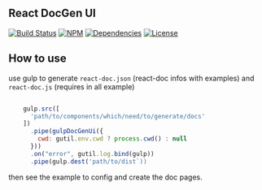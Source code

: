 ## React DocGen UI

[![Build Status](https://img.shields.io/travis/morlay/react-docgen-ui.svg?style=flat-square)](https://travis-ci.org/morlay/react-docgen-ui)
[![NPM](https://img.shields.io/npm/v/react-docgen-ui.svg?style=flat-square)](https://npmjs.org/package/react-docgen-ui)
[![Dependencies](https://img.shields.io/david/morlay/react-docgen-ui.svg?style=flat-square)](https://david-dm.org/morlay/react-docgen-ui)
[![License](https://img.shields.io/npm/l/react-docgen-ui.svg?style=flat-square)](https://npmjs.org/package/react-docgen-ui)

## How to use

use gulp to generate `react-doc.json` (react-doc infos with examples) and `react-doc.js` (requires in all example)

```js

    gulp.src([
      'path/to/components/which/need/to/generate/docs'
    ])
      .pipe(gulpDocGenUi({
        cwd: gutil.env.cwd ? process.cwd() : null
      }))
      .on("error", gutil.log.bind(gulp))
      .pipe(gulp.dest('path/to/dist`))

```

then see the example to config and create the doc pages.
